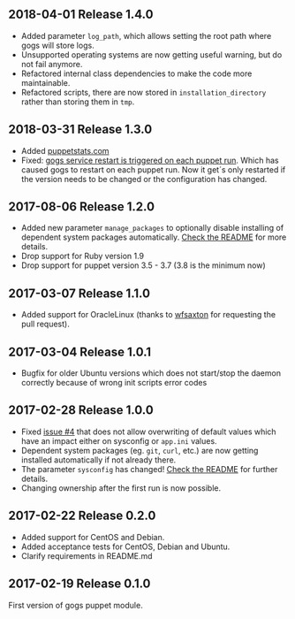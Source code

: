 ## 2018-04-01 Release 1.4.0
- Added parameter `log_path`, which allows setting the root path where gogs will store logs.
- Unsupported operating systems are now getting useful warning, but do not fail anymore.
- Refactored internal class dependencies to make the code more maintainable.
- Refactored scripts, there are now stored in `installation_directory` rather than storing them in `tmp`.

## 2018-03-31 Release 1.3.0
- Added [puppetstats.com](https://puppetstats.com)
- Fixed: [gogs service restart is triggered on each puppet run](https://github.com/kschu91/puppet-gogs/issues/9).
Which has caused gogs to restart on each puppet run. Now it get´s only restarted if the version needs to be changed or the configuration has changed.

## 2017-08-06 Release 1.2.0
- Added new parameter `manage_packages` to optionally disable installing of dependent system packages automatically. [Check the README](https://github.com/kschu91/puppet-gogs/blob/master/README.md#manage_packages) for more details.
- Drop support for Ruby version 1.9
- Drop support for puppet version 3.5 - 3.7 (3.8 is the minimum now)

## 2017-03-07 Release 1.1.0
- Added support for OracleLinux (thanks to [wfsaxton](https://github.com/wfsaxton) for requesting the pull request).

## 2017-03-04 Release 1.0.1
- Bugfix for older Ubuntu versions which does not start/stop the daemon correctly because of wrong init scripts error codes

## 2017-02-28 Release 1.0.0
- Fixed [issue #4](https://github.com/kschu91/puppet-gogs/issues/4) that does not allow overwriting of default values which have an impact either on sysconfig or `app.ini` values.
- Dependent system packages (eg. `git`, `curl`, etc.) are now getting installed automatically if not already there.
- The parameter `sysconfig` has changed! [Check the README](https://github.com/kschu91/puppet-gogs/blob/master/README.md#sysconfig) for further details.
- Changing ownership after the first run is now possible.

## 2017-02-22 Release 0.2.0
- Added support for CentOS and Debian.
- Added acceptance tests for CentOS, Debian and Ubuntu.
- Clarify requirements in README.md

## 2017-02-19 Release 0.1.0
First version of gogs puppet module.